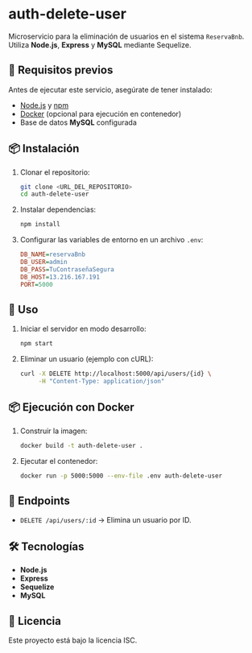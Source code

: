 # auth-delete-user

Microservicio para la eliminación de usuarios en el sistema `ReservaBnb`. Utiliza **Node.js**, **Express** y **MySQL** mediante Sequelize.

## 🚀 Requisitos previos

Antes de ejecutar este servicio, asegúrate de tener instalado:

- [Node.js](https://nodejs.org/) y [npm](https://www.npmjs.com/)
- [Docker](https://www.docker.com/) (opcional para ejecución en contenedor)
- Base de datos **MySQL** configurada

## 📦 Instalación

1. Clonar el repositorio:
   ```sh
   git clone <URL_DEL_REPOSITORIO>
   cd auth-delete-user
   ```
2. Instalar dependencias:
   ```sh
   npm install
   ```
3. Configurar las variables de entorno en un archivo `.env`:
   ```ini
   DB_NAME=reservaBnb
   DB_USER=admin
   DB_PASS=TuContraseñaSegura
   DB_HOST=13.216.167.191
   PORT=5000
   ```

## 🚀 Uso

1. Iniciar el servidor en modo desarrollo:
   ```sh
   npm start
   ```
2. Eliminar un usuario (ejemplo con cURL):
   ```sh
   curl -X DELETE http://localhost:5000/api/users/{id} \
        -H "Content-Type: application/json"
   ```

## 📦 Ejecución con Docker

1. Construir la imagen:
   ```sh
   docker build -t auth-delete-user .
   ```
2. Ejecutar el contenedor:
   ```sh
   docker run -p 5000:5000 --env-file .env auth-delete-user
   ```

## 📌 Endpoints

- `DELETE /api/users/:id` → Elimina un usuario por ID.

## 🛠 Tecnologías

- **Node.js**
- **Express**
- **Sequelize**
- **MySQL**

## 📜 Licencia

Este proyecto está bajo la licencia ISC.

